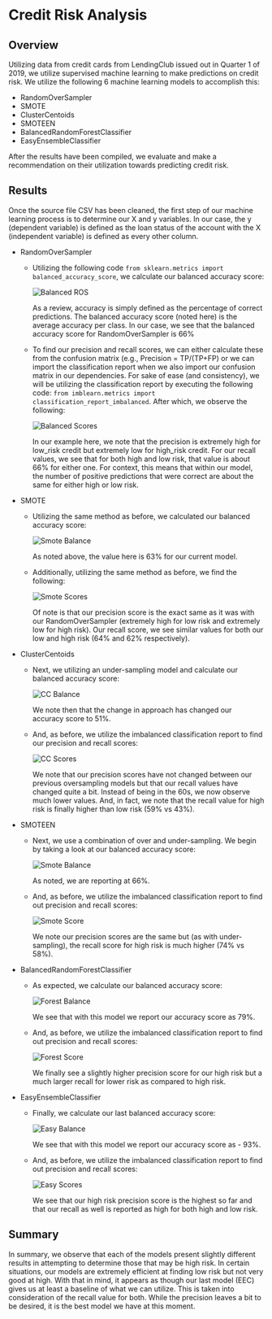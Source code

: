 # Credit Risk Analysis
 
## Overview
Utilizing data from credit cards from LendingClub issued out in Quarter 1 of 2019, we utilize supervised machine learning to make predictions on credit risk. We utilize the following 6 machine learning models to accomplish this:

* RandomOverSampler
* SMOTE
* ClusterCentoids
* SMOTEEN
* BalancedRandomForestClassifier
* EasyEnsembleClassifier

After the results have been compiled, we evaluate and make a recommendation on their utilization towards predicting  credit risk. 
## Results
Once the source file CSV has been cleaned, the first step of our machine learning process is to determine our X and y variables. In our case, the y (dependent variable) is defined as the loan status of the account with the X (independent variable) is defined as every other column.

* RandomOverSampler
	* Utilizing the following code ```from sklearn.metrics import balanced_accuracy_score```, we calculate our balanced accuracy score: 

		![Balanced ROS](https://github.com/jo-robles/Credit_Risk_Analysis/blob/253acea69e6ca579c73f84e90e5e67d67bb53736/Resources/ros_balance.PNG)
	
		As a review, accuracy is simply defined as the percentage of correct predictions. The balanced accuracy score (noted here) is the average accuracy per class. In our case, we see that the balanced accuracy score for  RandomOverSampler is 66%
	* To find our precision and recall scores, we can either calculate these from the confusion matrix (e.g., Precision = TP/(TP+FP) or we can import the classification report when we also import our confusion matrix in our dependencies. For sake of ease (and consistency), we will be utilizing the classification report by executing the following code: ```from imblearn.metrics import classification_report_imbalanced```. After which, we observe the following:

		![Balanced Scores](https://github.com/jo-robles/Credit_Risk_Analysis/blob/253acea69e6ca579c73f84e90e5e67d67bb53736/Resources/ros_scores.PNG)

		In our example here, we note that the precision is extremely high for low_risk credit but extremely low for high_risk credit. For our recall values, we see that for both high and low risk, that value is about 66% for either one. For context, this means that within our model, the number of positive predictions that were correct are about the same for either high or low risk. 

* SMOTE
	* Utilizing the same method as before, we calculated our balanced accuracy score:
		
		![Smote Balance](https://github.com/jo-robles/Credit_Risk_Analysis/blob/253acea69e6ca579c73f84e90e5e67d67bb53736/Resources/smote_balance.PNG)
		
		As noted above, the value here is 63% for our current model. 
		
	* Additionally, utilizing the same method as before, we find the following:

		![Smote Scores](https://github.com/jo-robles/Credit_Risk_Analysis/blob/253acea69e6ca579c73f84e90e5e67d67bb53736/Resources/smote_scores.PNG)

		Of note is that our precision score is the exact same as it was with our RandomOverSampler (extremely high for low risk and extremely low for high risk). Our recall score, we see similar values for both our low and high risk (64% and 62% respectively). 
		
* ClusterCentoids
	* Next, we utilizing an under-sampling model and calculate our balanced accuracy score:

		![CC Balance](https://github.com/jo-robles/Credit_Risk_Analysis/blob/253acea69e6ca579c73f84e90e5e67d67bb53736/Resources/cluster_balance.PNG)

		We note then that the change in approach has changed our accuracy score to 51%.

	* And, as before, we utilize the imbalanced classification report to find our precision and recall scores:

		![CC Scores](https://github.com/jo-robles/Credit_Risk_Analysis/blob/253acea69e6ca579c73f84e90e5e67d67bb53736/Resources/cluster_scores.PNG)

		We note that our precision scores have not changed between our previous oversampling models but that our recall values have changed quite a bit. Instead of being in the 60s, we now observe much lower values. And, in fact, we note that the recall value for high risk is finally higher than low risk (59% vs 43%).

* SMOTEEN
	* Next, we use a combination of over and under-sampling. We begin by taking a look at our balanced accuracy score:

		![Smote Balance](https://github.com/jo-robles/Credit_Risk_Analysis/blob/253acea69e6ca579c73f84e90e5e67d67bb53736/Resources/smote_balance.PNG)
	
		As noted, we are reporting at 66%.

	* And, as before, we utilize the imbalanced classification report to find out precision and recall scores:

		![Smote Score](https://github.com/jo-robles/Credit_Risk_Analysis/blob/253acea69e6ca579c73f84e90e5e67d67bb53736/Resources/smote_scores.PNG)

		We note our precision scores are the same but (as with under-sampling), the recall score for high risk is much higher (74% vs 58%).
		
* BalancedRandomForestClassifier
	* As expected, we calculate our balanced accuracy score:

		![Forest Balance](https://github.com/jo-robles/Credit_Risk_Analysis/blob/253acea69e6ca579c73f84e90e5e67d67bb53736/Resources/forest_balance.PNG)

		We see that with this model we report our accuracy score as 79%. 

	* And, as before, we utilize the imbalanced classification report to find out precision and recall scores:

		![Forest Score](https://github.com/jo-robles/Credit_Risk_Analysis/blob/253acea69e6ca579c73f84e90e5e67d67bb53736/Resources/forest_scores.PNG)

		We finally see a slightly higher precision score for our high risk but a much larger recall for lower risk as compared to high risk. 

* EasyEnsembleClassifier
	* Finally, we calculate our last balanced accuracy score:

		![Easy Balance](https://github.com/jo-robles/Credit_Risk_Analysis/blob/253acea69e6ca579c73f84e90e5e67d67bb53736/Resources/easy_balance.PNG)

		We see that with this model we report our accuracy score as - 93%. 

	* And, as before, we utilize the imbalanced classification report to find out precision and recall scores:

		![Easy Scores](https://github.com/jo-robles/Credit_Risk_Analysis/blob/253acea69e6ca579c73f84e90e5e67d67bb53736/Resources/easy_scores.PNG)

		We see that our high risk precision score is the highest so far and that our recall as well is reported as high for both high and low risk. 

## Summary
In summary, we observe that each of the models present slightly different results in attempting to determine those that may be high risk. In certain situations, our models are extremely efficient at finding low risk but not very good at high. With that in mind, it appears as though our last model (EEC) gives us at least a baseline of what we can utilize. This is taken into consideration of the recall value for both. While the precision leaves a bit to be desired, it is the best model we have at this moment. 